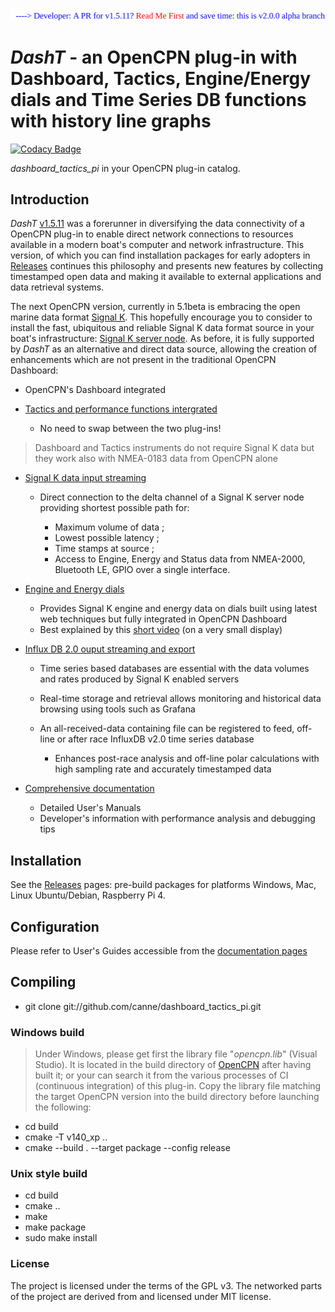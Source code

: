 <a href="docs/developers/README.md"><img src="docs/developers/img/message.svg" /></a><br />
# _DashT_ - an OpenCPN plug-in with Dashboard, Tactics, Engine/Energy dials and Time Series DB functions with history line graphs

[![Codacy Badge](https://api.codacy.com/project/badge/Grade/23e5625c7b5a4aa4a3b3696b5a7795d2)](https://app.codacy.com/app/petri38-github/dashboard_tactics_pi?utm_source=github.com&utm_medium=referral&utm_content=canne/dashboard_tactics_pi&utm_campaign=Badge_Grade_Settings)

_dashboard_tactics_pi_ in your OpenCPN plug-in catalog.

## Introduction

_DashT_ [v1.5.11](https://github.com/canne/dashboard_tactics_pi/releases/tag/v1.5.11) was a forerunner in diversifying the data connectivity of a OpenCPN plug-in to enable direct network connections to resources available in a modern boat's computer and network infrastructure. This version, of which you can find installation packages for early adopters in [Releases](https://github.com/canne/dashboard_tactics_pi/releases) continues this philosophy and presents new features by collecting timestamped open data and making it available to external applications and data retrieval systems.

The next OpenCPN version, currently in 5.1beta is embracing the open marine data format [Signal K](https://opencpn.org/wiki/dokuwiki/doku.php?id=opencpn:supplementary_software:signalk). This hopefully encourage you to consider to install the fast, ubiquitous and reliable Signal K data format source in your boat's infrastructure: [Signal K server node](https://github.com/SignalK/signalk-server-node). As before, it is fully supported by _DashT_ as an alternative and direct data source, allowing the creation of enhancements which are not present in the traditional OpenCPN Dashboard:

* OpenCPN's Dashboard integrated

* [Tactics and performance functions intergrated](docs/Tactics.md)

  * No need to swap between the two plug-ins!
  
>Dashboard and Tactics instruments do not require Signal K data but they work also with NMEA-0183 data from OpenCPN alone

* [Signal K data input streaming](https://canne.github.io/dashboard_tactics_pi/docs/signalk/SignalKInputStreamerUsage.html)

  * Direct connection to the delta channel of a Signal K server node providing shortest possible path for:

    * Maximum volume of data ;
    * Lowest possible latency ;
    * Time stamps at source ;
    * Access to Engine, Energy and Status data from NMEA-2000, Bluetooth LE, GPIO over a single interface.

* [Engine and Energy dials](https://canne.github.io/dashboard_tactics_pi/docs/webview/README.html)

  * Provides Signal K engine and energy data on dials built using latest web techniques but fully integrated in OpenCPN Dashboard
  * Best explained by this [short video](https://vimeo.com/391601955) (on a very small display)

* [Influx DB 2.0 ouput streaming and export](https://canne.github.io/dashboard_tactics_pi/docs/influxdb/InfluxDBStreamer.html)

  * Time series based databases are essential with the data volumes and rates produced by Signal K enabled servers
  
  * Real-time storage and retrieval allows monitoring and historical data browsing using tools such as Grafana
  
  * An all-received-data containing file can be registered to feed, off-line or after race InfluxDB v2.0 time series database
  
    * Enhances post-race analysis and off-line polar calculations with high sampling rate and accurately timestamped data

* [Comprehensive documentation](https://canne.github.io/#DashT%20-%20plug-in%20for%20OpenCPN)

  * Detailed User's Manuals
  * Developer's information with performance analysis and debugging tips

## Installation

See the [Releases](https://github.com/canne/dashboard_tactics_pi/releases) pages: pre-build packages for platforms Windows, Mac, Linux Ubuntu/Debian, Raspberry Pi 4.

## Configuration

Please refer to User's Guides accessible from the [documentation pages](https://canne.github.io/#DashT%20-%20plug-in%20for%20OpenCPN)

## Compiling

* git clone git://github.com/canne/dashboard_tactics_pi.git

### Windows build

>Under Windows, please get first the library file "_opencpn.lib_" (Visual Studio). It is located in the build directory of [OpenCPN](https://github.com/OpenCPN/OpenCPN) after having built it; or your can search it from the various processes of CI (continuous integration) of this plug-in. Copy the library file matching the target OpenCPN version into the build directory before launching the following:

* cd build
* cmake  -T v140_xp ..
* cmake --build . --target package --config release

### Unix style build

* cd build
* cmake ..
* make
* make package
* sudo make install

### License

The project is licensed under the terms of the GPL v3. The networked parts of the project are derived from and licensed under MIT license.
